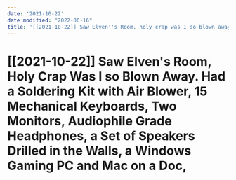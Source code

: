 ```yaml
---
date: '2021-10-22'
date modified: "2022-06-16"
title: '[[2021-10-22]] Saw Elven''s Room, holy crap was I so blown away. Had a soldering kit with air blower, 15 mechanical keyboards, two monitors, audiophile grade headphones, a set of speakers drilled in the walls, a Windows gaming PC and Mac on a doc,'
---
```


# [[2021-10-22]] Saw Elven's Room, Holy Crap Was I so Blown Away. Had a Soldering Kit with Air Blower, 15 Mechanical Keyboards, Two Monitors, Audiophile Grade Headphones, a Set of Speakers Drilled in the Walls, a Windows Gaming PC and Mac on a Doc,
